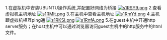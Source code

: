 1.在虚拟机中安装UBUNTU操作系统,并配置好网络为桥接
[![s1RSY9.png](https://s3.ax1x.com/2021/01/10/s1RSY9.png)](https://imgchr.com/i/s1RSY9)
2.查看虚拟机主机地址
[![s1RMlt.png](https://s3.ax1x.com/2021/01/10/s1RMlt.png)](https://imgchr.com/i/s1RMlt)
3.在主机中查看主机地址
[![s1RmYd.png](https://s3.ax1x.com/2021/01/10/s1RmYd.png)](https://imgchr.com/i/s1RmYd)
4.主机跟虚拟机相互ping通
[![s1RKSI.png](https://s3.ax1x.com/2021/01/10/s1RKSI.png)](https://imgchr.com/i/s1RKSI)
[![s1RnfA.png](https://s3.ax1x.com/2021/01/10/s1RnfA.png)](https://imgchr.com/i/s1RnfA)
5.在guest主机中开通http server服务；在host主机中可以通过浏览器访问guest主机中的http服务中的html文件。

